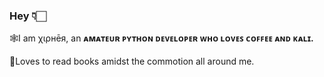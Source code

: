 ### Hey 👇🏻


🕸I am χιρнēя, an **ᴀᴍᴀᴛᴇᴜʀ ᴘʏᴛʜᴏɴ ᴅᴇᴠᴇʟᴏᴘᴇʀ ᴡʜᴏ ʟᴏᴠᴇꜱ ᴄᴏꜰꜰᴇᴇ ᴀɴᴅ ᴋᴀʟɪ.**

📖Loves to read books amidst the commotion all around me.
